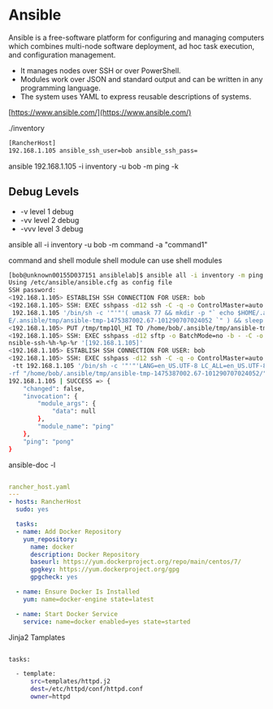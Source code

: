 # Ansible

Ansible is a free-software platform for configuring and managing computers which combines multi-node software deployment, ad hoc task execution, and configuration management.

- It manages nodes over SSH or over PowerShell.
- Modules work over JSON and standard output and can be written in any programming language.
- The system uses YAML to express reusable descriptions of systems.

[https://www.ansible.com/](https://www.ansible.com/)

./inventory

```bash
[RancherHost]
192.168.1.105 ansible_ssh_user=bob ansible_ssh_pass=
```

ansible 192.168.1.105 -i inventory -u bob -m ping -k

## Debug Levels

- -v level 1 debug
- -vv level 2 debug
- -vvv level 3 debug

ansible all -i inventory -u bob -m command -a "command1"

command and shell module
shell module can use shell modules

```bash
[bob@unknown00155D037151 ansiblelab]$ ansible all -i inventory -m ping -k -vvv
Using /etc/ansible/ansible.cfg as config file
SSH password:
<192.168.1.105> ESTABLISH SSH CONNECTION FOR USER: bob
<192.168.1.105> SSH: EXEC sshpass -d12 ssh -C -q -o ControlMaster=auto -o ControlPersist=60s -o User=bob -o ConnectTimeout=10 -o ControlPath=/home/bob/.ansible/cp/ansible-ssh-%h-%p-%r
 192.168.1.105 '/bin/sh -c '"'"'( umask 77 && mkdir -p "` echo $HOME/.ansible/tmp/ansible-tmp-1475387002.67-101290707024052 `" && echo ansible-tmp-1475387002.67-101290707024052="` echo $HOM
E/.ansible/tmp/ansible-tmp-1475387002.67-101290707024052 `" ) && sleep 0'"'"''
<192.168.1.105> PUT /tmp/tmp1Ql_HI TO /home/bob/.ansible/tmp/ansible-tmp-1475387002.67-101290707024052/ping
<192.168.1.105> SSH: EXEC sshpass -d12 sftp -o BatchMode=no -b - -C -o ControlMaster=auto -o ControlPersist=60s -o User=bob -o ConnectTimeout=10 -o ControlPath=/home/bob/.ansible/cp/a
nsible-ssh-%h-%p-%r '[192.168.1.105]'
<192.168.1.105> ESTABLISH SSH CONNECTION FOR USER: bob
<192.168.1.105> SSH: EXEC sshpass -d12 ssh -C -q -o ControlMaster=auto -o ControlPersist=60s -o User=bob -o ConnectTimeout=10 -o ControlPath=/home/bob/.ansible/cp/ansible-ssh-%h-%p-%r
 -tt 192.168.1.105 '/bin/sh -c '"'"'LANG=en_US.UTF-8 LC_ALL=en_US.UTF-8 LC_MESSAGES=en_US.UTF-8 /usr/bin/python /home/bob/.ansible/tmp/ansible-tmp-1475387002.67-101290707024052/ping; rm
-rf "/home/bob/.ansible/tmp/ansible-tmp-1475387002.67-101290707024052/" > /dev/null 2>&1 && sleep 0'"'"''
192.168.1.105 | SUCCESS => {
    "changed": false,
    "invocation": {
        "module_args": {
            "data": null
        },
        "module_name": "ping"
    },
    "ping": "pong"
}
```

ansible-doc -l

```yaml

rancher_host.yaml
---
- hosts: RancherHost
  sudo: yes

  tasks:
  - name: Add Docker Repository
    yum_repository:
      name: docker
      description: Docker Repository
      baseurl: https://yum.dockerproject.org/repo/main/centos/7/
      gpgkey: https://yum.dockerproject.org/gpg
      gpgcheck: yes

  - name: Ensure Docker Is Installed
    yum: name=docker-engine state=latest

  - name: Start Docker Service
    service: name=docker enabled=yes state=started

```

Jinja2 Tamplates

```bash

tasks:

  - template:
      src=templates/httpd.j2
      dest=/etc/httpd/conf/httpd.conf
      owner=httpd

```

